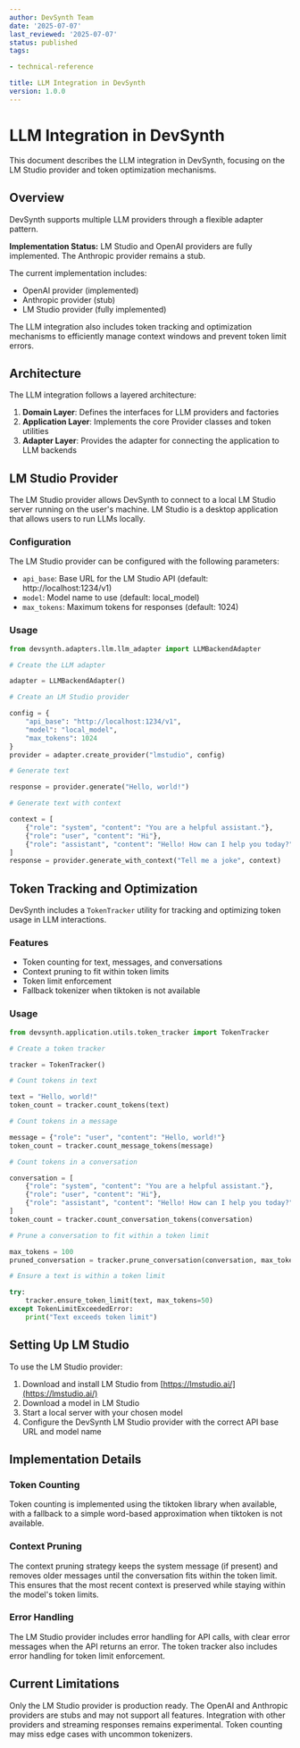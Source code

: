 ```yaml
---
author: DevSynth Team
date: '2025-07-07'
last_reviewed: '2025-07-07'
status: published
tags:

- technical-reference

title: LLM Integration in DevSynth
version: 1.0.0
---
```


# LLM Integration in DevSynth

This document describes the LLM integration in DevSynth, focusing on the LM Studio provider and token optimization mechanisms.

## Overview

DevSynth supports multiple LLM providers through a flexible adapter pattern.

**Implementation Status:** LM Studio and OpenAI providers are fully implemented. The Anthropic provider remains a stub.

The current implementation includes:

- OpenAI provider (implemented)
- Anthropic provider (stub)
- LM Studio provider (fully implemented)


The LLM integration also includes token tracking and optimization mechanisms to efficiently manage context windows and prevent token limit errors.

## Architecture

The LLM integration follows a layered architecture:

1. **Domain Layer**: Defines the interfaces for LLM providers and factories
2. **Application Layer**: Implements the core Provider classes and token utilities
3. **Adapter Layer**: Provides the adapter for connecting the application to LLM backends


## LM Studio Provider

The LM Studio provider allows DevSynth to connect to a local LM Studio server running on the user's machine. LM Studio is a desktop application that allows users to run LLMs locally.

### Configuration

The LM Studio provider can be configured with the following parameters:

- `api_base`: Base URL for the LM Studio API (default: http://localhost:1234/v1)
- `model`: Model name to use (default: local_model)
- `max_tokens`: Maximum tokens for responses (default: 1024)


### Usage

```python
from devsynth.adapters.llm.llm_adapter import LLMBackendAdapter

# Create the LLM adapter

adapter = LLMBackendAdapter()

# Create an LM Studio provider

config = {
    "api_base": "http://localhost:1234/v1",
    "model": "local_model",
    "max_tokens": 1024
}
provider = adapter.create_provider("lmstudio", config)

# Generate text

response = provider.generate("Hello, world!")

# Generate text with context

context = [
    {"role": "system", "content": "You are a helpful assistant."},
    {"role": "user", "content": "Hi"},
    {"role": "assistant", "content": "Hello! How can I help you today?"}
]
response = provider.generate_with_context("Tell me a joke", context)
```

## Token Tracking and Optimization

DevSynth includes a `TokenTracker` utility for tracking and optimizing token usage in LLM interactions.

### Features

- Token counting for text, messages, and conversations
- Context pruning to fit within token limits
- Token limit enforcement
- Fallback tokenizer when tiktoken is not available


### Usage

```python
from devsynth.application.utils.token_tracker import TokenTracker

# Create a token tracker

tracker = TokenTracker()

# Count tokens in text

text = "Hello, world!"
token_count = tracker.count_tokens(text)

# Count tokens in a message

message = {"role": "user", "content": "Hello, world!"}
token_count = tracker.count_message_tokens(message)

# Count tokens in a conversation

conversation = [
    {"role": "system", "content": "You are a helpful assistant."},
    {"role": "user", "content": "Hi"},
    {"role": "assistant", "content": "Hello! How can I help you today?"}
]
token_count = tracker.count_conversation_tokens(conversation)

# Prune a conversation to fit within a token limit

max_tokens = 100
pruned_conversation = tracker.prune_conversation(conversation, max_tokens)

# Ensure a text is within a token limit

try:
    tracker.ensure_token_limit(text, max_tokens=50)
except TokenLimitExceededError:
    print("Text exceeds token limit")
```

## Setting Up LM Studio

To use the LM Studio provider:

1. Download and install LM Studio from [https://lmstudio.ai/](https://lmstudio.ai/)
2. Download a model in LM Studio
3. Start a local server with your chosen model
4. Configure the DevSynth LM Studio provider with the correct API base URL and model name


## Implementation Details

### Token Counting

Token counting is implemented using the tiktoken library when available, with a fallback to a simple word-based approximation when tiktoken is not available.

### Context Pruning

The context pruning strategy keeps the system message (if present) and removes older messages until the conversation fits within the token limit. This ensures that the most recent context is preserved while staying within the model's token limits.

### Error Handling

The LM Studio provider includes error handling for API calls, with clear error messages when the API returns an error. The token tracker also includes error handling for token limit enforcement.

## Current Limitations

Only the LM Studio provider is production ready. The OpenAI and Anthropic
providers are stubs and may not support all features. Integration with other
providers and streaming responses remains experimental. Token counting may miss
edge cases with uncommon tokenizers.